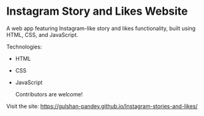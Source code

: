 
# Instagram Story and Likes Website

A web app featuring Instagram-like story and likes functionality, built using HTML, CSS, and JavaScript.

Technologies:
- HTML
- CSS
- JavaScript

  Contributors are welcome!

Visit the site: https://gulshan-pandey.github.io/Instagram-stories-and-likes/
